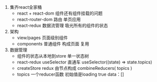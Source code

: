 1. 集齐react全家桶
    - react + react-dom 组件还有组件挂载的问题
    - react-router-dom 路由 单页应用
    - react-redux 数据流管理 吸光所有的组件的状态 
2. 架构
    - view/pages 页面级别组件
    - components 普通组件 构成页面 复用
3. 数据管理
    - 组件的状态从本地到store 单一状态树
    - react-redux useSelector 直通车
    useSelector((state) => state.topics)
    - createStore redux 由节点构成
      combineReducers(
          topics 
      )
    - topics 一个reducer函数
      初始值是loading true  data：[] 